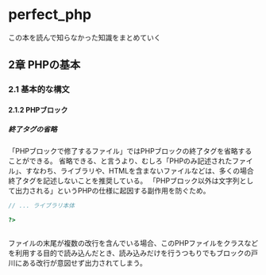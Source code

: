 # perfect_php
この本を読んで知らなかった知識をまとめていく

## 2章 PHPの基本
### 2.1 基本的な構文
#### 2.1.2 PHPブロック
##### 終了タグの省略
「PHPブロックで修了するファイル」ではPHPブロックの終了タグを省略することができる。
省略できる、と言うより、むしろ「PHPのみ記述されたファイル」、すなわち、ライブラリや、HTMLを含まないファイルなどは、多くの場合終了タグを記述しないことを推奨している。
「PHPブロック以外は文字列として出力される」というPHPの仕様に起因する副作用を防ぐため。
```php
// ... ライブラリ本体

?>



```
ファイルの末尾が複数の改行を含んでいる場合、このPHPファイルをクラスなどを利用する目的で読み込んだとき、読み込みだけを行うつもりでもブロックの戸川にある改行が意図せず出力されてしまう。
